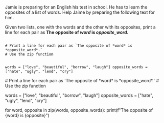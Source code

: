 Jamie is preparing for an English his test in school. He has to learn the opposites of a list of words. Help Jaime by preparing the following text for him.

Given two lists, one with the words and the other with its opposites, print a line for each pair as **The opposite of *word* is *opposite_word*.**

<codeblock language="python" type="exercise" testMode="fixedInput">
<code>
# Print a line for each pair as `The opposite of *word* is *opposite_word*.`
# Use the zip function

words = ["love", "beautiful", "borrow", "laugh"]
opposite_words = ["hate", "ugly", "lend", "cry"]
</code>

<solution>
# Print a line for each pair as `The opposite of *word* is *opposite_word*.`
# Use the zip function

words = ["love", "beautiful", "borrow", "laugh"]
opposite_words = ["hate", "ugly", "lend", "cry"]

for word, opposite in zip(words, opposite_words):
  print(f"The opposite of {word} is {opposite}")
</solution>
</codeblock>
